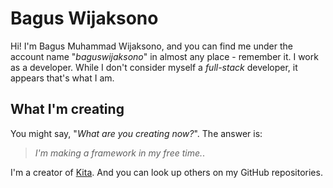 # Bagus Wijaksono

Hi! I'm Bagus Muhammad Wijaksono, and you can find me under the account name "_baguswijaksono_" in almost any place - remember it. I work as a developer. While I don't consider myself a _full-stack_ developer, it appears that's what I am.

## What I'm creating

You might say, "_What are you creating now?_". The answer is:

> _I'm making a framework in my free time._.

I'm a creator of [Kita](https://github.com/baguswijaksono/kita).
And you can look up others on my GitHub repositories.
